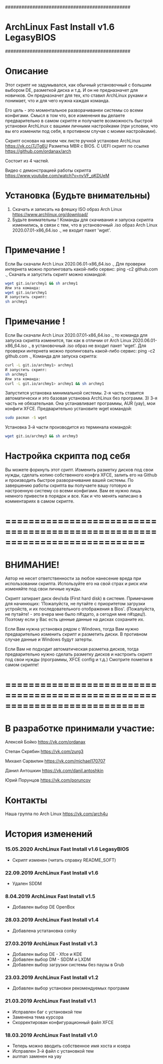 ##############################################
# ArchLinux Fast Install v1.6 LegasyBIOS
##############################################

# Описание
Этот скрипт не задумывался, как обычный установочный с большим выбором DE, разметкой диска и т.д. И он не предназначет для новичков. Он предназначет для тех, кто ставил ArchLinux руками и понимает, что и для чего нужна каждая команда. 

Его цель - это моментальное разворачиванеи системы со всеми конфигами. Смысл в том что, все изменения вы делаете предварительно в самом скрипте и получаете возможность быстрой установки ArchLinux с вашими личными настройками (при условии, что вы его изменили под себя, в противном случае с моими настройками).

Cкрипт основан на моем чек листе ручной установке ArchLinux https://vk.cc/7JTg6U
Разметка MBR c BIOS. C UEFI скрипт по ссылке https://github.com/ordanax/arch

Cостоит из 4 частей. 

Видео с демонстрацией работы скрипта https://www.youtube.com/watch?v=nvVF_qKDUeM

# Установка (Будьте внимательны)
1) Скачать и записать на флешку ISO образ Arch Linux https://www.archlinux.org/download/
2) Будьте внимательны ! Команды для скачивания и запуска скрипта изменились, 
в связи с тем, что в установочный .iso образ Arch Linux 2020.07.01-x86_64.iso ., 
не входит пакет 'wget'.

# Примечание ! 
Если Вы скачали Arch Linux 2020.06.01-x86_64.iso ., 
Для проверки интернета можно пропинговать какой-либо сервис: ping -c2 github.com .,
Скачать и запустить скрипт можно командой:

   ```bash 
   wget git.io/archmy1 && sh archmy1
   Или эта команда:
   wget git.io/archmy1
   И запустить скрипт: 
   sh archmy1   
   ```
# Примечание ! 
Если Вы скачали Arch Linux 2020.07.01-x86_64.iso ., то команда для запуска
скрипта изменится, так как в отличии от Arch Linux 2020.06.01-x86_64.iso .,
в установочный .iso образ не входит пакет 'wget'.
Для проверки интернета можно пропинговать какой-либо сервис: ping -c2 github.com .,
Команда для запуска скрипта:

   ```bash 
   curl -L git.io/archmy1> archmy1 
   И запустить скрипт: 
   sh archmy1
   Или эта команда:
   curl -L git.io/archmy1> archmy1 && sh archmy1
   ```
   Запустится установка минимальной системы.
   2-я часть ставится автоматически и это базовая установка ArchLinux без программ. 
3) 3-я часть не обязательная. Она устанавливает программы, AUR (yay), мои конфиги XFCE.
   Предварительно установите wget командой:
   ```bash 
   sudo pacman -S wget
   ```
   Установка 3-й части производится из терминала командой:
   
   ```bash 
   wget git.io/archmy3 && sh archmy3
   ```

# Настройка скрипта под себя
Вы можете форкнуть этот срипт. Изменить разметку дисков под свои нужды, сделать копию собственного конфга XFCE, залить его на Github и производить быстрое разворачивание вашей системы.
По завершению работы скрипта вы получаете вашу готовую и настроенную систему со всеми конфигами. Вам ее нужно лишь немного привести в порядок и все.
Как и что менять написано в комментариях в самом скрипте.

# ============================================================================

# ВНИМАНИЕ!

Автор не несет ответственности за любое нанесение вреда при использовании скрипта. Используйте его на свой страх и риск или изменяйте под свои личные нужды.

Скрипт затирает диск dev/sda (First hard disk) в системе. Примечание для начинющих: 'Пожалуйста, не путайте с приоритетом загрузки устройств, и их последовательного отображения в Bios'. (Пожалуйста, не путайте! - это вчера мне было п#здато, а сегодня мне п#здец!). Поэтому если у Вас есть ценные данные на дисках сохраните их. 

Если Вам нужна установка рядом с Windows, тогда Вам нужно предварительно изменить скрипт и разметить диски. В противном случае данные и Windows будут затерты.

Если Вам не подходит автоматическая разметка дисков, тогда предварительно нужно сделать разметку дисков и настроить скрипт под свои нужды (программы, XFCE config и т.д.)
Смотрите пометки в самом скрипте!

# ============================================================================

# В разработке принимали участие:
Алексей Бойко https://vk.com/ordanax

Степан Скрябин https://vk.com/zurg3

Михаил Сарвилин https://vk.com/michael170707

Данил Антошкин https://vk.com/danil.antoshkin

Юрий Порунцов https://vk.com/poruncov

# Контакты
Наша группа по Arch Linux https://vk.com/arch4u


# История изменений

### 15.05.2020 ArchLinux Fast Install v1.6 LegasyBIOS
- Скрипт изменен (читать справку README_SOFT)

### 22.09.2019 ArchLinux Fast Install v1.6
- Удален SDDM

### 8.04.2019 ArchLinux Fast Install v1.5
- Добавлен выбор DE OpenBox

### 28.03.2019 ArchLinux Fast Install v1.4
- Добавлена устатановка conky

### 27.03.2019 ArchLinux Fast Install v1.3
- Добавлен выбор DE - Xfce и KDE
- Добавлен выбор DM - SDDM и LXDM
- Добавлен выбор загрузки системы без паузы в Grub

### 23.03.2019 ArchLinux Fast Install v1.2
- Добавлен выбор установки рекомендуемых программ

### 21.03.2019 ArchLinux Fast Install v1.1
- Исправлен баг с установкой тем
- Заменена тема курсора
- Скорректирован конфигурационный файл XFCE

### 18.03.2019 ArchLinux Fast Install v1.0
- Теперь можно вводить собственное имя хоста и юзера
- Исправлен 3-й файл с установкой тем
- aurman заменен на yay







